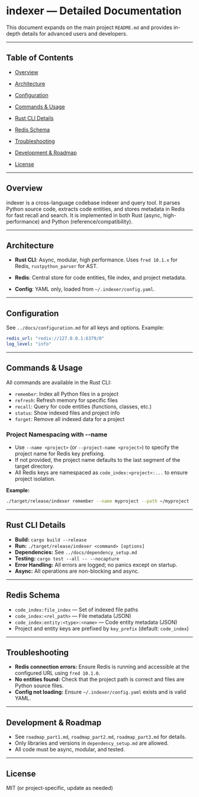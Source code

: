 # indexer — Detailed Documentation

This document expands on the main project `README.md` and provides in-depth details for advanced users and developers.

---

## Table of Contents
- [Overview](#overview)
- [Architecture](#architecture)
- [Configuration](#configuration)
- [Commands & Usage](#commands--usage)
- [Rust CLI Details](#rust-cli-details)

- [Redis Schema](#redis-schema)
- [Troubleshooting](#troubleshooting)
- [Development & Roadmap](#development--roadmap)
- [License](#license)

---

## Overview
indexer is a cross-language codebase indexer and query tool. It parses Python source code, extracts code entities, and stores metadata in Redis for fast recall and search. It is implemented in both Rust (async, high-performance) and Python (reference/compatibility).

---

## Architecture
- **Rust CLI**: Async, modular, high performance. Uses `fred 10.1.x` for Redis, `rustpython_parser` for AST.

- **Redis**: Central store for code entities, file index, and project metadata.
- **Config**: YAML only, loaded from `~/.indexer/config.yaml`.

---

## Configuration
See `../docs/configuration.md` for all keys and options. Example:
```yaml
redis_url: "redis://127.0.0.1:6379/0"
log_level: "info"
```

---

## Commands & Usage
All commands are available in the Rust CLI:
- `remember`: Index all Python files in a project
- `refresh`: Refresh memory for specific files
- `recall`: Query for code entities (functions, classes, etc.)
- `status`: Show indexed files and project info
- `forget`: Remove all indexed data for a project

### Project Namespacing with --name
- Use `--name <project>` (or `--project-name <project>`) to specify the project name for Redis key prefixing.
- If not provided, the project name defaults to the last segment of the target directory.
- All Redis keys are namespaced as `code_index:<project>:...` to ensure project isolation.

**Example:**
```bash
./target/release/indexer remember --name myproject --path ~/myproject
```

---

## Rust CLI Details
- **Build:** `cargo build --release`
- **Run:** `./target/release/indexer <command> [options]`
- **Dependencies:** See `../docs/dependency_setup.md`
- **Testing:** `cargo test --all -- --nocapture`
- **Error Handling:** All errors are logged; no panics except on startup.
- **Async:** All operations are non-blocking and async.

---

## Redis Schema
- `code_index:file_index` — Set of indexed file paths
- `code_index:<rel_path>` — File metadata (JSON)
- `code_index:entity:<type>:<name>` — Code entity metadata (JSON)
- Project and entity keys are prefixed by `key_prefix` (default: `code_index`)

---

## Troubleshooting
- **Redis connection errors:** Ensure Redis is running and accessible at the configured URL using `fred 10.1.0`.
- **No entities found:** Check that the project path is correct and files are Python source files.
- **Config not loading:** Ensure `~/.indexer/config.yaml` exists and is valid YAML.

---

## Development & Roadmap
- See `roadmap_part1.md`, `roadmap_part2.md`, `roadmap_part3.md` for details.
- Only libraries and versions in `dependency_setup.md` are allowed.
- All code must be async, modular, and tested.

---

## License
MIT (or project-specific, update as needed)
